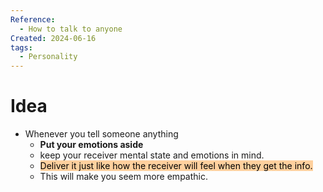 ```yaml
---
Reference:
  - How to talk to anyone
Created: 2024-06-16
tags:
  - Personality
---
```

# Idea

* Whenever you tell someone anything
	* **Put your emotions aside**
	* keep your receiver mental state and emotions in mind. 
	* <mark style="background: #FFB86CA6;">Deliver it just like how the receiver will feel when they get the info. </mark>
	* This will make you seem more empathic.

